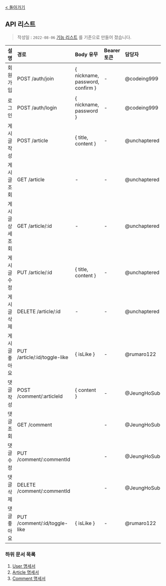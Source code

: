 [< 돌아가기](../README.md)

## API 리스트

> 작성일 : `2022-08-06`
> [기능 리스트](./%EA%B8%B0%EB%8A%A5%20%EB%A6%AC%EC%8A%A4%ED%8A%B8.md) 를 기준으로 만들어 졌습니다.

| 설명              | 경로                          | Body 유무 |  Bearer 토큰 | 담당자 |
| :--------------- | :---------------------------- | :-------- | :---------- | :---- |
| 회원가입          | POST /auth/join               | { nickname, password, confirm } | - | @codeing999 |
| 로그인            | POST /auth/login              | { nickname, password }  | - | @codeing999 |
| 게시글 작성       | POST /article                 | { title, content } | - | @unchaptered |
| 게시글 조회       | GET /article                  | - | - | @unchaptered |
| 게시글 상세 조회  | GET /article/:id              | - | - | @unchaptered |
| 게시글 수정       | PUT /article/:id              | { title, content } | - | @unchaptered |
| 게시글 삭제       | DELETE /article/:id           | - | - | @unchaptered |
| 게시글 좋아요     | PUT /article/:id/toggle-like  | { isLike } | - | @rumaro122  |
| 댓글 작성         | POST /comment/:articleId                | { content }| -  | @JeungHoSub |
| 댓글 조회         | GET /comment                  | | - | @JeungHoSub |
| 댓글 수정         | PUT /comment/:commentId              | | - | @JeungHoSub |
| 댓글 삭제         | DELETE /comment/:commentId           | | - | @JeungHoSub |
| 댓글 좋아요       | PUT /comment/:id/toggle-like  | { isLike } | - | @rumaro122  |

### 하위 문서 목록

1. [User 명세서](./user.md)
2. [Article 명세서](./article.md)
3. [Comment 명세서](./comment.md)